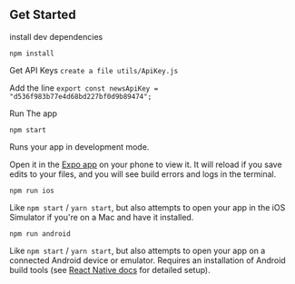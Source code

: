 
## Get Started

install dev dependencies

`npm install`

Get API Keys
`create a file utils/ApiKey.js`

Add the line
`export const newsApiKey = "d536f983b77e4d68bd227bf0d9b89474";`
 
Run The app

`npm start`

Runs your app in development mode.

Open it in the [Expo app](https://expo.io) on your phone to view it. It will reload if you save edits to your files, and you will see build errors and logs in the terminal.

`npm run ios`

Like `npm start` / `yarn start`, but also attempts to open your app in the iOS Simulator if you're on a Mac and have it installed.

`npm run android`

Like `npm start` / `yarn start`, but also attempts to open your app on a connected Android device or emulator. Requires an installation of Android build tools (see [React Native docs](https://facebook.github.io/react-native/docs/getting-started.html) for detailed setup).